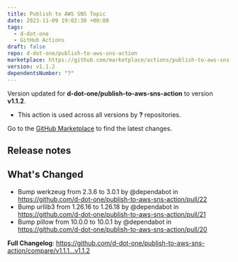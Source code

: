 ```yaml
---
title: Publish to AWS SNS Topic
date: 2023-11-09 19:02:38 +00:00
tags:
  - d-dot-one
  - GitHub Actions
draft: false
repo: d-dot-one/publish-to-aws-sns-action
marketplace: https://github.com/marketplace/actions/publish-to-aws-sns-topic
version: v1.1.2
dependentsNumber: "?"
---
```



Version updated for **d-dot-one/publish-to-aws-sns-action** to version **v1.1.2**.
- This action is used across all versions by **?** repositories.

Go to the [GitHub Marketplace](https://github.com/marketplace/actions/publish-to-aws-sns-topic) to find the latest changes.

## Release notes

## What's Changed
* Bump werkzeug from 2.3.6 to 3.0.1 by @dependabot in https://github.com/d-dot-one/publish-to-aws-sns-action/pull/22
* Bump urllib3 from 1.26.16 to 1.26.18 by @dependabot in https://github.com/d-dot-one/publish-to-aws-sns-action/pull/21
* Bump pillow from 10.0.0 to 10.0.1 by @dependabot in https://github.com/d-dot-one/publish-to-aws-sns-action/pull/20


**Full Changelog**: https://github.com/d-dot-one/publish-to-aws-sns-action/compare/v1.1.1...v1.1.2
